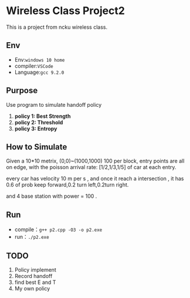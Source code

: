 # Wireless Class Project2
This is a project from ncku wireless class.

## Env
* Env:`windows 10 home`
* compiler:`VSCode`
* Language:`gcc 9.2.0`

## Purpose
Use program to simulate handoff policy
1. **policy 1: Best Strength**
2. **policy 2: Threshold**
3. **policy 3: Entropy**

## How to Simulate
Given a 10*10 metrix, (0,0)~(1000,1000) 100 per block, entry points are all on edge, with the poisson arrival rate: [1/2,1/3,1/5] of car at each entry.

every car has velocity 10 m per s , and once it reach a intersection , it has 0.6 of prob keep forward,0.2 turn left,0.2turn right.

and 4 base station with power = 100 .

## Run
- compile：`g++ p2.cpp -O3 -o p2.exe`
- run：`./p2.exe`

## TODO
1. Policy implement
2. Record handoff
3. find best E and T
4. My own policy